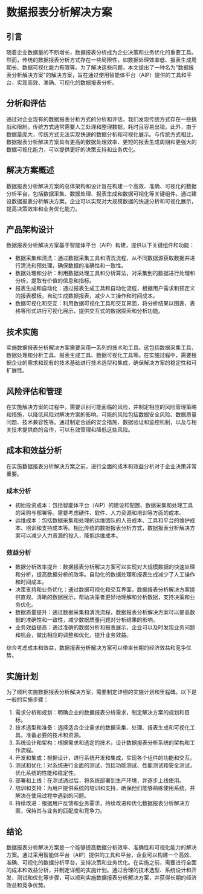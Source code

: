 # 数据报表分析解决方案

## 引言
随着企业数据量的不断增长，数据报表分析成为企业决策和业务优化的重要工具。然而，传统的数据报表分析方式存在一些局限性，如数据处理效率低、报表生成周期长、数据可视化能力有限等。为了解决这些问题，本文提出了一种名为"数据报表分析解决方案"的解决方案，旨在通过使用智能体平台（AIP）提供的工具和平台，实现高效、准确、可视化的数据报表分析。

## 分析和评估
通过对企业现有的数据报表分析方式的分析和评估，我们发现传统方式存在一些挑战和限制。传统方式通常需要人工处理和整理数据，耗时且容易出错。此外，由于数据量庞大，传统方式无法实现快速的数据分析和可视化展示。与传统方式相比，数据报表分析解决方案具有更高的数据处理效率、更短的报表生成周期和更强大的数据可视化能力，可以提供更好的决策支持和业务优化。

## 解决方案概述
数据报表分析解决方案的总体架构和设计旨在构建一个高效、准确、可视化的数据分析平台，包括数据采集、数据处理、报表生成和数据可视化等关键组件。通过建设数据报表分析解决方案，企业可以实现对大规模数据的快速分析和可视化展示，提高决策效率和业务优化能力。

## 产品架构设计
数据报表分析解决方案基于智能体平台（AIP）构建，提供以下关键组件和功能：
- 数据采集和清洗：通过数据采集工具和清洗流程，从不同数据源获取数据并进行清洗和预处理，确保数据的准确性和一致性。
- 数据处理和分析：利用数据处理工具和分析算法，对采集到的数据进行处理和分析，提取有价值的信息和指标。
- 报表生成和自动化：通过报表生成工具和自动化流程，根据用户需求和预定义的报表模板，自动生成数据报表，减少人工操作和时间成本。
- 数据可视化和交互：利用数据可视化工具和交互界面，将分析结果以图表、表格等形式进行可视化展示，提供交互式的数据探索和分析功能。

## 技术实施
实施数据报表分析解决方案需要采用一系列的技术和工具。这包括数据采集工具、数据处理和分析工具、报表生成工具、数据可视化工具等。在实施过程中，需要根据企业的需求和现有的技术基础进行技术选型和集成，确保解决方案的稳定性和可扩展性。

## 风险评估和管理
在实施解决方案的过程中，需要识别可能面临的风险，并制定相应的风险管理策略和措施，以降低风险对解决方案的影响。可能的风险包括数据安全风险、数据质量问题、技术兼容性等。通过制定合适的安全措施、数据验证和监控机制，以及与相关技术提供商的合作，可以有效管理和降低这些风险。

## 成本和效益分析
在实施数据报表分析解决方案之前，进行全面的成本和效益分析对于企业决策非常重要。

### 成本分析
- 初始投资成本：包括智能体平台（AIP）的建设和配置、数据采集和处理工具的采购与部署等。需要考虑硬件、软件、人力资源和培训等方面的成本。
- 运维成本：包括数据采集和处理的运维团队的人员成本、工具和平台的维护成本、培训和支持成本等。相比传统的数据报表分析方式，数据报表分析解决方案可以减少人力资源的投入，降低运维成本。

### 效益分析
- 数据分析效率提升：数据报表分析解决方案可以实现对大规模数据的快速处理和分析，提高数据分析的效率。自动化的数据处理和报表生成减少了人工操作和时间成本。
- 决策支持和业务优化：通过数据可视化和交互界面，数据报表分析解决方案提供直观、清晰的数据展示，帮助决策者更好地理解和分析数据，支持决策和业务优化。
- 数据质量提升：通过数据采集和清洗流程，数据报表分析解决方案可以提高数据的准确性和一致性，减少数据质量问题对分析结果的影响。
- 业务效益提高：通过准确的数据分析和报表展示，企业可以及时发现业务问题和机会，做出相应的调整和优化，提升业务效益。

综合考虑成本和效益，数据报表分析解决方案可以带来长期的经济效益和竞争优势。

## 实施计划
为了顺利实施数据报表分析解决方案，需要制定详细的实施计划和里程碑。以下是一般的实施步骤：

1. 需求分析和规划：明确企业的数据报表分析需求，制定解决方案的规划和目标。
2. 技术选型和准备：选择适合企业需求的数据采集、处理、报表生成和可视化工具，准备必要的技术和资源。
3. 系统设计和架构：根据需求和选定的技术，设计数据报表分析系统的架构和工作流程。
4. 开发和集成：根据设计，进行系统开发和集成，实现各个组件的功能和交互。
5. 测试和优化：对系统进行全面的测试，包括功能测试、性能测试和安全测试，优化系统的性能和稳定性。
6. 部署和上线：在测试通过后，将系统部署到生产环境，并逐步上线使用。
7. 培训和支持：为用户提供系统的培训和支持，确保他们能够熟练使用系统，并解决在使用过程中遇到的问题。
8. 持续改进：根据用户反馈和业务需求，持续改进和优化数据报表分析解决方案，保持其与业务的匹配度和竞争力。

## 结论
数据报表分析解决方案是一个能够提高数据分析效率、准确性和可视化能力的解决方案。通过采用智能体平台（AIP）提供的工具和平台，企业可以构建一个高效、准确、可视化的数据分析平台，支持决策和业务优化。在实施之前，需要进行全面的成本和效益分析，并制定详细的实施计划。通过合理的技术选型、系统设计和开发、测试和优化等步骤，可以顺利实施数据报表分析解决方案，并获得长期的经济效益和竞争优势。